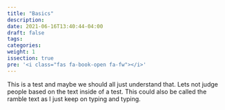 ```yaml
---
title: "Basics"
description:
date: 2021-06-16T13:40:44-04:00
draft: false
tags:
categories:
weight: 1
issection: true
pre: '<i class="fas fa-book-open fa-fw"></i>'
---
```



This is a test and maybe we should all just understand that. Lets not judge people based on the text inside of a test. This could also be called the ramble text as I just keep on typing and typing.